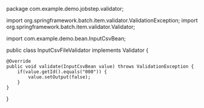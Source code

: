 package com.example.demo.jobstep.validator;

import org.springframework.batch.item.validator.ValidationException;
import org.springframework.batch.item.validator.Validator;

import com.example.demo.bean.InputCsvBean;

public class InputCsvFileValidator implements Validator<InputCsvBean> {

	@Override
	public void validate(InputCsvBean value) throws ValidationException {
		if(value.getId().equals("000")) {
			value.setOutput(false);
		}
	}

}
